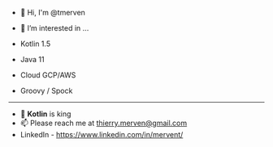 - 👋  Hi, I'm @tmerven

- 👀 I’m interested in ...
- Kotlin 1.5
- Java 11
- Cloud GCP/AWS
- Groovy / Spock
------------
- 🌱  **Kotlin** is king
- 📫 Please reach me at thierry.merven@gmail.com
- LinkedIn - https://www.linkedin.com/in/mervent/
<!---
tmerven/tmerven is a ✨ special ✨ repository because its `README.md` (this file) appears on your GitHub profile.
You can click the Preview link to take a look at your changes.
--->
